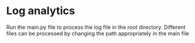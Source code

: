 # Log analytics


Run the main.py file to process the log file in the root directory. Different files can be processed by changing 
the path appropriately in the main file